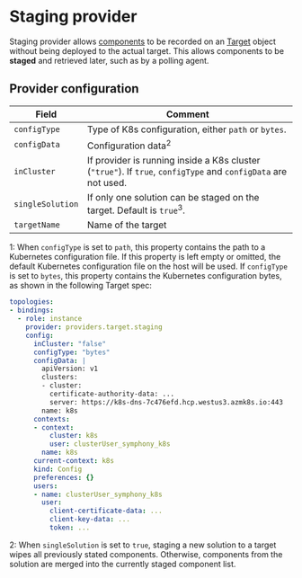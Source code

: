# Staging provider

Staging provider allows [components](../concepts/unified-object-model/solution.md#componentspec) to be recorded on an [Target](../concepts/unified-object-model/target.md) object without being deployed to the actual target. This allows components to be **staged** and retrieved later, such as by a polling agent. 

## Provider configuration

| Field | Comment |
|--------|--------|
| `configType` | Type of K8s configuration, either `path` or `bytes`. |
| `configData` | Configuration data<sup>2</sup> |
| `inCluster` | If provider is running inside a K8s cluster (`"true"`). If `true`, `configType` and `configData` are not used. |
| `singleSolution` | If only one solution can be staged on the target. Default is `true`<sup>3</sup>. |
| `targetName` | Name of the target |

1: When `configType` is set to `path`, this property contains the path to a Kubernetes configuration file. If this property is left empty or omitted, the default Kubernetes configuration file on the host will be used. If `configType` is set to `bytes`, this property contains the Kubernetes configuration bytes, as shown in the following Target spec:

```yaml
topologies:
- bindings:
  - role: instance
    provider: providers.target.staging
    config:
      inCluster: "false"
      configType: "bytes"
      configData: |
        apiVersion: v1
        clusters:
        - cluster:
          certificate-authority-data: ...
          server: https://k8s-dns-7c476efd.hcp.westus3.azmk8s.io:443
        name: k8s
      contexts:
      - context:
          cluster: k8s
          user: clusterUser_symphony_k8s
        name: k8s
      current-context: k8s
      kind: Config
      preferences: {}
      users:
      - name: clusterUser_symphony_k8s
        user:
          client-certificate-data: ...
          client-key-data: ...
          token: ...
```

2: When `singleSolution` is set to `true`, staging a new solution to a target wipes all previously stated components. Otherwise, components from the solution are merged into the currently staged component list.
